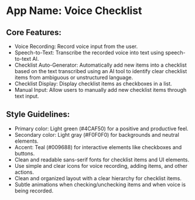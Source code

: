 # **App Name**: Voice Checklist

## Core Features:

- Voice Recording: Record voice input from the user.
- Speech-to-Text: Transcribe the recorded voice into text using speech-to-text AI.
- Checklist Auto-Generator: Automatically add new items into a checklist based on the text transcribed using an AI tool to identify clear checklist items from ambiguous or unstructured language.
- Checklist Display: Display checklist items as checkboxes in a list.
- Manual Input: Allow users to manually add new checklist items through text input.

## Style Guidelines:

- Primary color: Light green (#4CAF50) for a positive and productive feel.
- Secondary color: Light gray (#F0F0F0) for backgrounds and neutral elements.
- Accent: Teal (#009688) for interactive elements like checkboxes and buttons.
- Clean and readable sans-serif fonts for checklist items and UI elements.
- Use simple and clear icons for voice recording, adding items, and other actions.
- Clean and organized layout with a clear hierarchy for checklist items.
- Subtle animations when checking/unchecking items and when voice is being recorded.